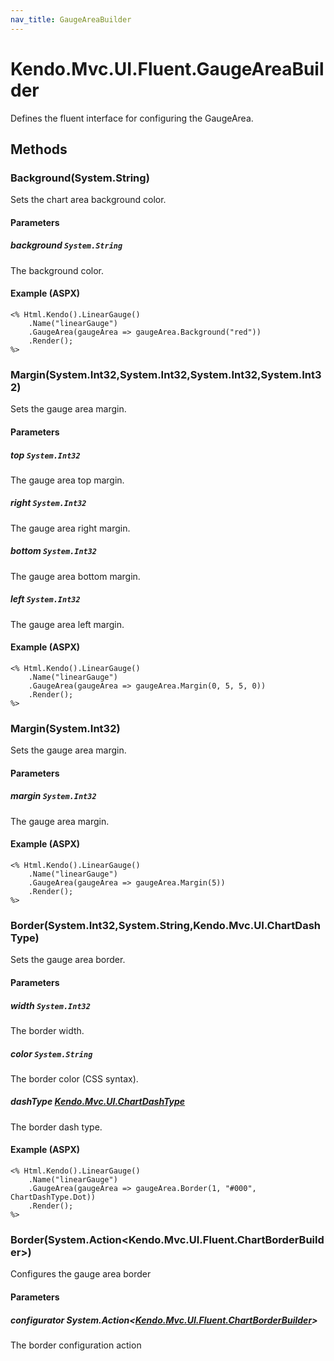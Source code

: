```yaml
---
nav_title: GaugeAreaBuilder
---
```


# Kendo.Mvc.UI.Fluent.GaugeAreaBuilder
Defines the fluent interface for configuring the GaugeArea.




## Methods


### Background(System.String)
Sets the chart area background color.


#### Parameters

##### background `System.String`
The background color.




#### Example (ASPX)
    <% Html.Kendo().LinearGauge()
        .Name("linearGauge")
        .GaugeArea(gaugeArea => gaugeArea.Background("red"))
        .Render();
    %>


### Margin(System.Int32,System.Int32,System.Int32,System.Int32)
Sets the gauge area margin.


#### Parameters

##### top `System.Int32`
The gauge area top margin.

##### right `System.Int32`
The gauge area right margin.

##### bottom `System.Int32`
The gauge area bottom margin.

##### left `System.Int32`
The gauge area left margin.




#### Example (ASPX)
    <% Html.Kendo().LinearGauge()
        .Name("linearGauge")
        .GaugeArea(gaugeArea => gaugeArea.Margin(0, 5, 5, 0))
        .Render();
    %>


### Margin(System.Int32)
Sets the gauge area margin.


#### Parameters

##### margin `System.Int32`
The gauge area margin.




#### Example (ASPX)
    <% Html.Kendo().LinearGauge()
        .Name("linearGauge")
        .GaugeArea(gaugeArea => gaugeArea.Margin(5))
        .Render();
    %>


### Border(System.Int32,System.String,Kendo.Mvc.UI.ChartDashType)
Sets the gauge area border.


#### Parameters

##### width `System.Int32`
The border width.

##### color `System.String`
The border color (CSS syntax).

##### dashType [Kendo.Mvc.UI.ChartDashType](/api/wrappers/aspnet-mvc/Kendo.Mvc.UI/ChartDashType)
The border dash type.




#### Example (ASPX)
    <% Html.Kendo().LinearGauge()
        .Name("linearGauge")
        .GaugeArea(gaugeArea => gaugeArea.Border(1, "#000", ChartDashType.Dot))
        .Render();
    %>


### Border(System.Action\<Kendo.Mvc.UI.Fluent.ChartBorderBuilder\>)
Configures the gauge area border


#### Parameters

##### configurator System.Action<[Kendo.Mvc.UI.Fluent.ChartBorderBuilder](/api/wrappers/aspnet-mvc/Kendo.Mvc.UI.Fluent/ChartBorderBuilder)>
The border configuration action






